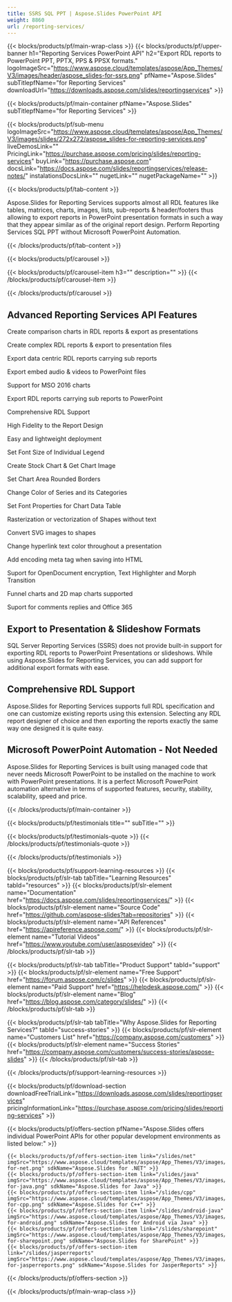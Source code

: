 ```yaml
---
title: SSRS SQL PPT | Aspose.Slides PowerPoint API 
weight: 8860
url: /reporting-services/ 
---
```


{{< blocks/products/pf/main-wrap-class >}}
{{< blocks/products/pf/upper-banner h1="Reporting Services PowerPoint API" h2="Export RDL reports to PowerPoint PPT, PPTX, PPS & PPSX formats." logoImageSrc="https://www.aspose.cloud/templates/aspose/App_Themes/V3/images/header/aspose_slides-for-ssrs.png" pfName="Aspose.Slides" subTitlepfName="for Reporting Services" downloadUrl="https://downloads.aspose.com/slides/reportingservices" >}}

{{< blocks/products/pf/main-container pfName="Aspose.Slides" subTitlepfName="for Reporting Services" >}}

{{< blocks/products/pf/sub-menu logoImageSrc="https://www.aspose.cloud/templates/aspose/App_Themes/V3/images/slides/272x272/aspose_slides-for-reporting-services.png" liveDemosLink="" PricingLink="https://purchase.aspose.com/pricing/slides/reporting-services" buyLink="https://purchase.aspose.com" docsLink="https://docs.aspose.com/slides/reportingservices/release-notes/" instalationsDocsLink="" nugetLink="" nugetPackageName="" >}}

{{< blocks/products/pf/tab-content >}}
<p>Aspose.Slides for Reporting Services supports almost all RDL features like tables, matrices, charts, images, lists, sub-reports & header/footers thus allowing to export reports in PowerPoint presentation formats in such a way that they appear similar as of the original report design. Perform Reporting Services SQL PPT without Microsoft PowerPoint Automation.</p>
{{< /blocks/products/pf/tab-content >}}

<!--Diagrams Start-->
{{< blocks/products/pf/carousel >}}

{{< blocks/products/pf/carousel-item h3="" description="" >}}
{{< /blocks/products/pf/carousel-item >}}

{{< /blocks/products/pf/carousel >}}
<!--Diagrams End-->

<!--Feature-section Start-->
<div class="container-fluid features-section bg-gray singleproduct">
 <a class="anchor" id="features" name="features">
 </a>
 <div class="row">
  <div class="container">
   <h2 class="pr-ft">
    Advanced Reporting Services API Features
   </h2>
   <p>
   </p>
   <div class="col-lg-4">
    <em class="fa fa-share ico-blue fa-2x col-lg-2">
    </em>
    <p class="col-lg-10">
     Create comparison charts in RDL reports &amp; export as presentations
    </p>
   </div>
   <div class="col-lg-4">
    <em class="fa fa-list-alt ico-blue fa-2x col-lg-2">
    </em>
    <p class="col-lg-10">
     Create complex RDL reports &amp; export to presentation files
    </p>
   </div>
   <div class="col-lg-4">
    <em class="fa fa-th ico-blue fa-2x col-lg-2">
    </em>
    <p class="col-lg-10">
     Export data centric RDL reports carrying sub reports
    </p>
   </div>
   <div class="col-lg-4">
    <em class="fa fa-file-audio-o ico-blue fa-2x col-lg-2">
    </em>
    <p class="col-lg-10">
     Export embed audio &amp; videos to PowerPoint files
    </p>
   </div>
   <div class="col-lg-4">
    <em class="fa fa-bar-chart ico-blue fa-2x col-lg-2">
    </em>
    <p class="col-lg-10">
     Support for MSO 2016 charts
    </p>
   </div>
   <div class="col-lg-4">
    <em class="fa fa-file-powerpoint-o ico-blue fa-2x col-lg-2">
    </em>
    <p class="col-lg-10">
     Export RDL reports carrying sub reports to PowerPoint
    </p>
   </div>
   <div class="col-lg-4">
    <em class="fa fa-bars ico-blue fa-2x col-lg-2">
    </em>
    <p class="col-lg-10">
     Comprehensive RDL Support
    </p>
   </div>
   <div class="col-lg-4">
    <em class="fa fa-newspaper-o ico-blue fa-2x col-lg-2">
    </em>
    <p class="col-lg-10">
     High Fidelity to the Report Design
    </p>
   </div>
   <div class="col-lg-4">
    <em class="fa fa-balance-scale ico-blue fa-2x col-lg-2">
    </em>
    <p class="col-lg-10">
     Easy and lightweight deployment
    </p>
   </div>
   <div class="col-lg-4">
    <em class="fa fa-text-height ico-blue fa-2x col-lg-2">
    </em>
    <p class="col-lg-10">
     Set Font Size of Individual Legend
    </p>
   </div>
   <div class="col-lg-4">
    <em class="fa fa-area-chart ico-blue fa-2x col-lg-2">
    </em>
    <p class="col-lg-10">
     Create Stock Chart &amp; Get Chart Image
    </p>
   </div>
   <div class="col-lg-4">
    <em class="fa fa-pie-chart ico-blue fa-2x col-lg-2">
    </em>
    <p class="col-lg-10">
     Set Chart Area Rounded Borders
    </p>
   </div>
   <div class="col-lg-4">
    <em class="fa fa-cogs ico-blue fa-2x col-lg-2">
    </em>
    <p class="col-lg-10">
     Change Color of Series and its Categories
    </p>
   </div>
   <div class="col-lg-4">
    <em class="fa fa-font ico-blue fa-2x col-lg-2">
    </em>
    <p class="col-lg-10">
     Set Font Properties for Chart Data Table
    </p>
   </div>
   <div class="col-lg-4">
    <em class="fa fa-cog ico-blue fa-2x col-lg-2">
    </em>
    <p class="col-lg-10">
     Rasterization or vectorization of Shapes without text
    </p>
   </div>
   <div class="col-lg-4">
    <em class="fa fa-share ico-blue fa-2x col-lg-2">
    </em>
    <p class="col-lg-10">
     Convert SVG images to shapes
    </p>
   </div>
   <div class="col-lg-4">
    <em class="fa fa-adjust ico-blue fa-2x col-lg-2">
    </em>
    <p class="col-lg-10">
     Change hyperlink text color throughout a presentation
    </p>
   </div>
   <div class="col-lg-4">
    <em class="fa fa-plus ico-blue fa-2x col-lg-2">
    </em>
    <p class="col-lg-10">
     Add encoding meta tag when saving into HTML
    </p>
   </div>
   <div class="col-lg-4">
    <em class="fa fa-bolt ico-blue fa-2x col-lg-2">
    </em>
    <p class="col-lg-10">
     Suport for OpenDocument encryption, Text Highlighter and Morph Transition
    </p>
   </div>
   <div class="col-lg-4">
    <em class="fa fa-line-chart ico-blue fa-2x col-lg-2">
    </em>
    <p class="col-lg-10">
     Funnel charts and 2D map charts supported
    </p>
   </div>
   <div class="col-lg-4">
    <em class="fa fa-comments ico-blue fa-2x col-lg-2">
    </em>
    <p class="col-lg-10">
     Suport for comments replies and Office 365
    </p>
   </div>
   <div class="col-lg-12">
    <h2 class="h2title">
     Export to Presentation &amp; Slideshow Formats
    </h2>
    <p>
     SQL Server Reporting Services (SSRS) does not provide built-in support for exporting RDL reports to PowerPoint Presentations or slideshows. While using Aspose.Slides for Reporting Services, you can add support for additional export formats with ease.
    </p>
   </div>
   <div class="col-lg-12">
    <h2 class="h2title">
     Comprehensive RDL Support
    </h2>
    <p>
     Aspose.Slides for Reporting Services supports full RDL specification and one can customize existing reports using this extension. Selecting any RDL report designer of choice and then exporting the reports exactly the same way one designed it is quite easy.
    </p>
   </div>
   <div class="col-lg-12">
    <h2 class="h2title">
     Microsoft PowerPoint Automation - Not Needed
    </h2>
    <p>
     Aspose.Slides for Reporting Services is built using managed code that never needs Microsoft PowerPoint to be installed on the machine to work with PowerPoint presentations. It is a perfect Microsoft PowerPoint automation alternative in terms of supported features, security, stability, scalability, speed and price.
    </p>
   </div>
  </div>
 </div>
</div>
<!--Feature-section End-->

{{< /blocks/products/pf/main-container >}}

{{< blocks/products/pf/testimonials title="" subTitle="" >}}

{{< blocks/products/pf/testimonials-quote >}}
{{< /blocks/products/pf/testimonials-quote >}}

{{< /blocks/products/pf/testimonials >}}

{{< blocks/products/pf/support-learning-resources >}}
{{< blocks/products/pf/slr-tab tabTitle="Learning Resources" tabId="resources" >}}
{{< blocks/products/pf/slr-element name="Documentation" href="https://docs.aspose.com/slides/reportingservices/" >}}
{{< blocks/products/pf/slr-element name="Source Code" href="https://github.com/aspose-slides?tab=repositories" >}}
{{< blocks/products/pf/slr-element name="API References" href="https://apireference.aspose.com/" >}}
{{< blocks/products/pf/slr-element name="Tutorial Videos" href="https://www.youtube.com/user/asposevideo" >}}
{{< /blocks/products/pf/slr-tab >}}

{{< blocks/products/pf/slr-tab tabTitle="Product Support" tabId="support" >}}
{{< blocks/products/pf/slr-element name="Free Support" href="https://forum.aspose.com/c/slides" >}}
{{< blocks/products/pf/slr-element name="Paid Support" href="https://helpdesk.aspose.com/" >}}
{{< blocks/products/pf/slr-element name="Blog" href="https://blog.aspose.com/category/slides/" >}}
{{< /blocks/products/pf/slr-tab >}}

{{< blocks/products/pf/slr-tab tabTitle="Why Aspose.Slides for Reporting Services?" tabId="success-stories" >}}
{{< blocks/products/pf/slr-element name="Customers List" href="https://company.aspose.com/customers" >}}
{{< blocks/products/pf/slr-element name="Success Stories" href="https://company.aspose.com/customers/success-stories/aspose-slides" >}}
{{< /blocks/products/pf/slr-tab >}}

{{< /blocks/products/pf/support-learning-resources >}}

{{< blocks/products/pf/download-section downloadFreeTrialLink="https://downloads.aspose.com/slides/reportingservices" pricingInformationLink="https://purchase.aspose.com/pricing/slides/reporting-services" >}}

{{< blocks/products/pf/offers-section pfName="Aspose.Slides offers individual PowerPoint APIs for other popular development environments as listed below:" >}}

    {{< blocks/products/pf/offers-section-item link="/slides/net" imgSrc="https://www.aspose.cloud/templates/aspose/App_Themes/V3/images/slides/272x272/aspose_slides-for-net.png" sdkName="Aspose.Slides for .NET" >}}
    {{< blocks/products/pf/offers-section-item link="/slides/java" imgSrc="https://www.aspose.cloud/templates/aspose/App_Themes/V3/images/slides/272x272/aspose_slides-for-java.png" sdkName="Aspose.Slides for Java" >}}
    {{< blocks/products/pf/offers-section-item link="/slides/cpp" imgSrc="https://www.aspose.cloud/templates/aspose/App_Themes/V3/images/slides/272x272/aspose_slides-for-cpp.png" sdkName="Aspose.Slides for C++" >}}
    {{< blocks/products/pf/offers-section-item link="/slides/android-java" imgSrc="https://www.aspose.cloud/templates/aspose/App_Themes/V3/images/slides/272x272/aspose_slides-for-android.png" sdkName="Aspose.Slides for Android via Java" >}}
    {{< blocks/products/pf/offers-section-item link="/slides/sharepoint" imgSrc="https://www.aspose.cloud/templates/aspose/App_Themes/V3/images/slides/272x272/aspose_slides-for-sharepoint.png" sdkName="Aspose.Slides for SharePoint" >}}
    {{< blocks/products/pf/offers-section-item link="/slides/jasperreports" imgSrc="https://www.aspose.cloud/templates/aspose/App_Themes/V3/images/slides/272x272/aspose_slides-for-jasperreports.png" sdkName="Aspose.Slides for JasperReports" >}}

{{< /blocks/products/pf/offers-section >}}

{{< /blocks/products/pf/main-wrap-class >}}
